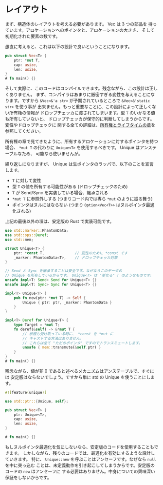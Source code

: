 <!--
# Layout
-->

# レイアウト

<!--
First off, we need to come up with the struct layout. A Vec has three parts:
a pointer to the allocation, the size of the allocation, and the number of
elements that have been initialized.
-->

まず、構造体のレイアウトを考える必要があります。 Vec は 3 つの部品を
持っています。アロケーションへのポインタと、アロケーションの大きさ、
そして初期化された要素の数です。

<!--
Naively, this means we just want this design:
-->

愚直に考えると、これは以下の設計で良いということになります。

```rust
pub struct Vec<T> {
    ptr: *mut T,
    cap: usize,
    len: usize,
}
# fn main() {}
```

<!--
And indeed this would compile. Unfortunately, it would be incorrect. First, the
compiler will give us too strict variance. So a `&Vec<&'static str>`
couldn't be used where an `&Vec<&'a str>` was expected. More importantly, it
will give incorrect ownership information to the drop checker, as it will
conservatively assume we don't own any values of type `T`. See [the chapter
on ownership and lifetimes][ownership] for all the details on variance and
drop check.
-->

そして実際に、このコードはコンパイルできます。残念ながら、この設計は正しくありません。
まず、コンパイラはあまりに厳密すぎる変性を与えることになります。ですから
`&Vec<&'a str>` が予期されているところで `&Vec<&'static str>` を使う事が
出来ません。もっと重要なことに、この設計によって正しくない所有権の情報が
ドロップチェッカに渡されてしまいます。型 `T` のいかなる値も所有していないと、
ドロップチェッカが保守的に判断してしまうからです。変性やドロップチェックに
関する全ての詳細は、[所有権とライフタイムの章][ownership]を参照してください。

<!--
As we saw in the ownership chapter, we should use `Unique<T>` in place of
`*mut T` when we have a raw pointer to an allocation we own. Unique is unstable,
so we'd like to not use it if possible, though.
-->

所有権の章で見てきたように、所有するアロケーションに対するポインタを持つ場合、
`*mut T` の代わりに `Unique<T>` を使用するべきです。 Unique はアンステーブルなため、
可能なら使いませんが。

<!--
As a recap, Unique is a wrapper around a raw pointer that declares that:
-->

繰り返しになりますが、 Unique は生ポインタのラッパで、以下のことを宣言
します。

<!--
* We are variant over `T`
* We may own a value of type `T` (for drop check)
* We are Send/Sync if `T` is Send/Sync
* We deref to `*mut T` (so it largely acts like a `*mut` in our code)
* Our pointer is never null (so `Option<Vec<T>>` is null-pointer-optimized)
-->

* `T` に対して変性
* 型 `T` の値を所有する可能性がある (ドロップチェックのため)
* `T` が Send/Sync を実装している場合、継承される
* `*mut T` に参照外しする (つまりコード内では専ら `*mut` のように振る舞う)
* ポインタはヌルにはならない (つまり `Option<Vec<T>>` はヌルポインタ最適化される)

<!--
We can implement all of the above requirements except for the last
one in stable Rust:
-->

上記の最後以外の項は、安定版の Rust で実装可能です。

```rust
use std::marker::PhantomData;
use std::ops::Deref;
use std::mem;

struct Unique<T> {
    ptr: *const T,              // 変性のために *const です
    _marker: PhantomData<T>,    // ドロップチェッカ対策
}

// Send と Sync を継承することは安全です。なぜならこのデータの
// Unique を所有しているからです。 Unique<T> は "単なる" T のようなものです。
unsafe impl<T: Send> Send for Unique<T> {}
unsafe impl<T: Sync> Sync for Unique<T> {}

impl<T> Unique<T> {
    pub fn new(ptr: *mut T) -> Self {
        Unique { ptr: ptr, _marker: PhantomData }
    }
}

impl<T> Deref for Unique<T> {
    type Target = *mut T;
    fn deref(&self) -> &*mut T {
        // 参照も受け取っている時に、 *const を *mut に
        // キャストする方法はありません。
        // これらは全て "ただのポインタ" ですのでトランスミュートします。
        unsafe { mem::transmute(&self.ptr) }
    }
}
# fn main() {}
```

<!--
Unfortunately the mechanism for stating that your value is non-zero is
unstable and unlikely to be stabilized soon. As such we're just going to
take the hit and use std's Unique:
-->

残念ながら、値が非 0 であると述べるメカニズムはアンステーブルで、すぐには
安定版はならないでしょう。ですから単に std の Unique を使うことにします。


```rust
#![feature(unique)]

use std::ptr::{Unique, self};

pub struct Vec<T> {
    ptr: Unique<T>,
    cap: usize,
    len: usize,
}

# fn main() {}
```

<!--
If you don't care about the null-pointer optimization, then you can use the
stable code. However we will be designing the rest of the code around enabling
the optimization. In particular, `Unique::new` is unsafe to call, because
putting `null` inside of it is Undefined Behavior. Our stable Unique doesn't
need `new` to be unsafe because it doesn't make any interesting guarantees about
its contents.
-->

もしヌルポインタ最適化を気にしないなら、安定版のコードを使用することもできます。
しかしながら、残りのコードでは、最適化を有効にするような設計していきます。
特に、 `Unique::new` を呼ぶことはアンセーフです。なぜなら `null` を中に突っ込む
ことは、未定義動作を引き起こしてしまうからです。安定版のコードの `new` はアンセーフに
する必要はありません。中身についての興味深い保証をしないからです。

[ownership]: ownership.html
